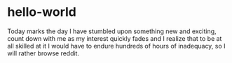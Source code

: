 # hello-world

Today marks the day I have stumbled upon something new and exciting, count down with me as my interest quickly fades
and I realize that to be at all skilled at it I would have to endure hundreds of hours of inadequacy, so I will
rather browse reddit.
